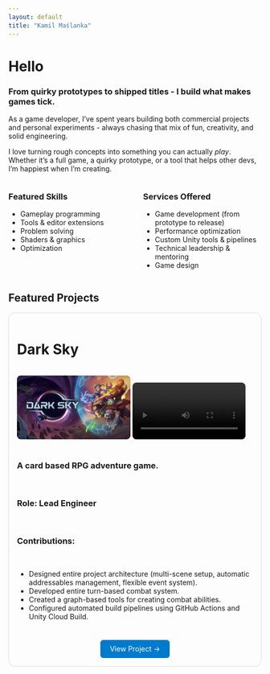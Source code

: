 ```yaml
---
layout: default
title: "Kamil Maślanka"
---
```


# Hello

### From quirky prototypes to shipped titles - I build what makes games tick.

As a game developer, I’ve spent years building both commercial projects and personal experiments - always chasing that mix of fun, creativity, and solid engineering.

I love turning rough concepts into something you can actually *play*.  
Whether it’s a full game, a quirky prototype, or a tool that helps other devs, I’m happiest when I’m creating.

<div style="display: flex; gap: 2rem;">

<div style="flex: 1;">

### Featured Skills
- Gameplay programming
- Tools & editor extensions
- Problem solving
- Shaders & graphics
- Optimization

</div>

<div style="flex: 1;">

### Services Offered
- Game development (from prototype to release)
- Performance optimization
- Custom Unity tools & pipelines
- Technical leadership & mentoring
- Game design

</div>
</div>

## Featured Projects

<div style="border:1px solid #ddd; border-radius:12px; padding:1rem; margin-bottom:2rem">

<div style="display:flex; gap:1rem; flex-wrap:wrap; flex-direction: column; justify-content:center;">

# Dark Sky

<div>
  <img 
  src="assets\dark sky\Dark Sky_Keyart.png" 
  alt="Screenshot 1" 
  style="width:48%; border-radius:8px;">
  <!-- <img 
  src="image2.jpg" 
  alt="Screenshot 2" 
  style="width:48%; border-radius:8px;"> -->
  <video 
  src="assets\dark sky\DarkSky_Combat_BossAttack.mp4" 
  controls 
  style="width:48%; border-radius:8px;"></video>

</div>

### A card based RPG adventure game.

### **Role:** Lead Engineer

### Contributions:
* Designed entire project architecture (multi-scene setup, automatic addressables management, flexible event system).
* Developed entire turn-based combat system.
* Created a graph-based tools for creating combat abilities.
* Configured automated build pipelines using GitHub Actions and Unity Cloud Build.

<div style="text-align:center; margin-top:0.5rem;">
  <a href="/projects/project-title" 
     style="display:inline-block; padding:0.6rem 1.2rem; 
            background:#007acc; color:white; border-radius:6px; text-decoration:none;">
    View Project →
  </a>
</div>

</div>
</div>
